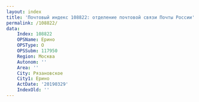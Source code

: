 ```yaml
---
layout: index
title: 'Почтовый индекс 108822: отделение почтовой связи Почты России'
permalink: /108822/
data:
    Index: 108822
    OPSName: Ерино
    OPSType: О
    OPSSubm: 117950
    Region: Москва
    Autonom: ''
    Area: ''
    City: Рязановское
    City1: Ерино
    ActDate: '20190329'
    IndexOld: ''
---
```

